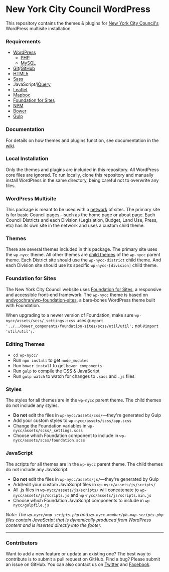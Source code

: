 # New York City Council WordPress

This repository contains the themes & plugins for [New York City Council's](http://council.nyc.gov/) WordPress multisite installation.

### Requirements

* [WordPress](https://wordpress.org/)
    * [PHP](http://php.net/)
    * [MySQL](http://mysql.com/)
* [Git](https://git-scm.com/)/[GitHub](https://github.com/)
* [HTML5](https://www.w3.org/TR/html5/)
* [Sass](http://sass-lang.com/)
* JavaScript/[jQuery](https://jquery.com/)
* [Leaflet](http://leafletjs.com/)
* [Mapbox](https://www.mapbox.com/)
* [Foundation for Sites](http://foundation.zurb.com/sites.html)
* [NPM](https://www.npmjs.com/)
* [Bower](https://bower.io/)
* [Gulp](http://gulpjs.com/)

### Documentation

For details on how themes and plugins function, see documentation in the [wiki](wiki). 

### Local Installation

Only the themes and plugins are included in this repository. All WordPress core files are ignored. To run locally, clone this repository and manually install WordPress in the same directory, being careful not to overwrite any files.

### WordPress Multisite

This package is meant to be used with a [network](https://codex.wordpress.org/Create_A_Network) of sites. The primary site is for basic Council pages—such as the home page or about page. Each Council Districts and each Division (Legislation, Budget, Land Use, Press, etc) has its own site in the network and uses a custom child theme.

### Themes

There are several themes included in this package. The primary site uses the `wp-nycc` theme. All other themes are [child themes](https://codex.wordpress.org/Child_Themes) of the `wp-nycc` parent theme. Each District site should use the `wp-nycc-district` child theme. And each Division site should use its specific `wp-nycc-[division]` child theme.

### Foundation for Sites

The New York City Council website uses [Foundation for Sites](http://foundation.zurb.com/sites/docs/), a responsive and accessible front-end framework. The `wp-nycc` theme is based on [andycochran/wp-foundation-sites](https://github.com/andycochran/wp-foundation-sites), a bare-bones WordPress theme built with Foundation.

When upgrading to a newer version of Foundation, make sure `wp-nycc/assets/scss/_settings.scss` uses `@import '../../bower_components/foundation-sites/scss/util/util';` not `@import 'util/util';`.

### Editing Themes

* `cd wp-nycc/`
* Run `npm install` to get `node_modules`
* Run `bower install` to get `bower_components`
* Run `gulp` to compile the CSS & JavaScript
* Run `gulp watch` to watch for changes to `.sass` and `.js` files

### Styles

The styles for all themes are in the `wp-nycc` parent theme. The child themes do not include any styles.

* **Do not** edit the files in `wp-nycc/assets/css/`—they're generated by Gulp
* Add your custom styles to `wp-nycc/assets/scss/app.scss`
* Change the Foundation variables in `wp-nycc/assets/scss/_settings.scss`
* Choose which Foundation component to include in `wp-nycc/assets/scss/foundation.scss`

### JavaScript

The scripts for all themes are in the `wp-nycc` parent theme. The child themes do not include any JavaScript.

* **Do not** edit the files in `wp-nycc/assets/js/`—they're generated by Gulp
* Add/edit your custom JavaScript files in `wp-nycc/assets/js/scripts/`
* All .js files in `wp-nycc/assets/js/scripts/` will concatenate to `wp-nycc/assets/js/scripts.js` and `wp-nycc/assets/js/scripts.min.js`
* Choose which Foundation JavaScript components to include in `wp-nycc/gulpfile.js`

_Note: The `wp-nycc/map_scripts.php` and `wp-nycc-member/pb-map-scripts.php` files contain JavaScript that is dynamically produced from WordPress content and is inserted directly into the footer._

---

### Contributors

Want to add a new feature or update an existing one? The best way to contribute is to submit a pull request on GitHub. Find a bug? Please submit an issue on GitHub. You can also contact us on [Twitter](https://twitter.com/NYCCouncil) and [Facebook](https://www.facebook.com/NYCCouncil/).
